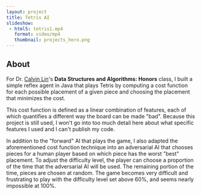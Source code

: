 ```yaml
---
layout: project
title: Tetris AI
slideshow:
 - html5: tetris1.mp4
   format: video/mp4
   thumbnail: projects_hero.png
---
```


## About

For Dr. [Calvin Lin](http://www.cs.utexas.edu/~lin/)'s **Data Structures and Algorithms: Honors** class, I built a simple reflex agent in Java that plays Tetris by computing a cost function for each possible placement of a given piece and choosing the placement that minimizes the cost.

This cost function is defined as a linear combination of features, each of which quantifies a different way the board can be made "bad". Because this project is still used, I won't go into too much detail here about what specific features I used and I can't publish my code.

In addition to the "forward" AI that plays the game, I also adapted the aforementioned cost function technique into an adversarial AI that chooses pieces for a human player based on which piece has the worst "best" placement. To adjust the difficulty level, the player can choose a proportion of the time that the adversarial AI will be used. The remaining portion of the time, pieces are chosen at random. The game becomes very difficult and frustrating to play with the difficulty level set above 60%, and seems nearly impossible at 100%.